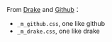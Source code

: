 From [Drake](https://github.com/liangjingkanji/DrakeTyporaTheme) and [Github](https://theme.typora.io/theme/Github/)：

* `_m_github.css`, one like github
* `_m_drake.css`, one like drake